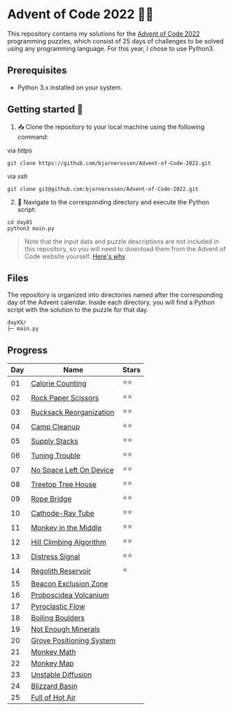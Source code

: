 # Advent of Code 2022 🎄🧝
This repository contains my solutions for the [Advent of Code 2022](https://adventofcode.com/2022) programming puzzles, which consist of 25 days of challenges to be solved using any programming language. For this year, I chose to use Python3.

## Prerequisites
* Python 3.x installed on your system.

## Getting started 🦌

1. 📥 Clone the repository to your local machine using the following command:

via *https*
```
git clone https://github.com/bjarnerossen/Advent-of-Code-2022.git
```

via *ssh*
```
git clone git@github.com:bjarnerossen/Advent-of-Code-2022.git
```

2. 📂 Navigate to the corresponding directory and execute the Python script:
```terminal
cd day01
python3 main.py
```

> Note that the input data and puzzle descriptions are not included in this repository, so you will need to download them from the Advent of Code website yourself. [Here's why](https://www.reddit.com/r/adventofcode/comments/k99rod/sharing_input_data_were_we_requested_not_to/).

## Files
The repository is organized into directories named after the corresponding day of the Advent calendar. Inside each directory, you will find a Python script with the solution to the puzzle for that day.

```
dayXX/
├─ main.py
```

## Progress
|Day|Name|Stars|
| --- | --- | --- |
| 01 | [Calorie Counting](https://github.com/bjarnerossen/Advent-of-Code-2022/tree/main/day01) |⭐️⭐️|
| 02 | [Rock Paper Scissors](https://github.com/bjarnerossen/Advent-of-Code-2022/tree/main/day02) |⭐️⭐️|
| 03 | [Rucksack Reorganization](https://github.com/bjarnerossen/Advent-of-Code-2022/tree/main/day03) |⭐️⭐️|
| 04 | [Camp Cleanup](https://github.com/bjarnerossen/Advent-of-Code-2022/tree/main/day04) |⭐️⭐️|
| 05 | [Supply Stacks](https://github.com/bjarnerossen/Advent-of-Code-2022/tree/main/day05) |⭐️⭐️|
| 06 | [Tuning Trouble](https://github.com/bjarnerossen/Advent-of-Code-2022/tree/main/day06) |⭐️⭐️|
| 07 | [No Space Left On Device](https://github.com/bjarnerossen/Advent-of-Code-2022/tree/main/day07) |⭐️⭐️|
| 08 | [Treetop Tree House](https://github.com/bjarnerossen/Advent-of-Code-2022/tree/main/day08) |⭐️⭐️|
| 09 | [Rope Bridge](https://github.com/bjarnerossen/Advent-of-Code-2022/tree/main/day09) |⭐️⭐️|
| 10 | [Cathode-Ray Tube](https://github.com/bjarnerossen/Advent-of-Code-2022/tree/main/day10) |⭐️⭐️|
| 11 | [Monkey in the Middle](https://github.com/bjarnerossen/Advent-of-Code-2022/tree/main/day11) |⭐️⭐️|
| 12 | [Hill Climbing Algorithm](https://github.com/bjarnerossen/Advent-of-Code-2022/tree/main/day12) |⭐️⭐️|
| 13 | [Distress Signal](https://github.com/bjarnerossen/Advent-of-Code-2022/tree/main/day13) |⭐️⭐️|
| 14 | [Regolith Reservoir](https://github.com/bjarnerossen/Advent-of-Code-2022/tree/main/day14) |⭐️|
| 15 | [Beacon Exclusion Zone](https://github.com/bjarnerossen/Advent-of-Code-2022/tree/main/day15) ||
| 16 | [Proboscidea Volcanium](https://github.com/bjarnerossen/Advent-of-Code-2022/tree/main/day16) ||
| 17 | [Pyroclastic Flow](https://github.com/bjarnerossen/Advent-of-Code-2022/tree/main/day17) ||
| 18 | [Boiling Boulders](https://github.com/bjarnerossen/Advent-of-Code-2022/tree/main/day18) ||
| 19 | [Not Enough Minerals](https://github.com/bjarnerossen/Advent-of-Code-2022/tree/main/day19) ||
| 20 | [Grove Positioning System](https://github.com/bjarnerossen/Advent-of-Code-2022/tree/main/day20) ||
| 21 | [Monkey Math](https://github.com/bjarnerossen/Advent-of-Code-2022/tree/main/day21) ||
| 22 | [Monkey Map](https://github.com/bjarnerossen/Advent-of-Code-2022/tree/main/day22) ||
| 23 | [Unstable Diffusion](https://github.com/bjarnerossen/Advent-of-Code-2022/tree/main/day23) ||
| 24 | [Blizzard Basin](https://github.com/bjarnerossen/Advent-of-Code-2022/tree/main/day24) ||
| 25 | [Full of Hot Air](https://github.com/bjarnerossen/Advent-of-Code-2022/tree/main/day25) ||
